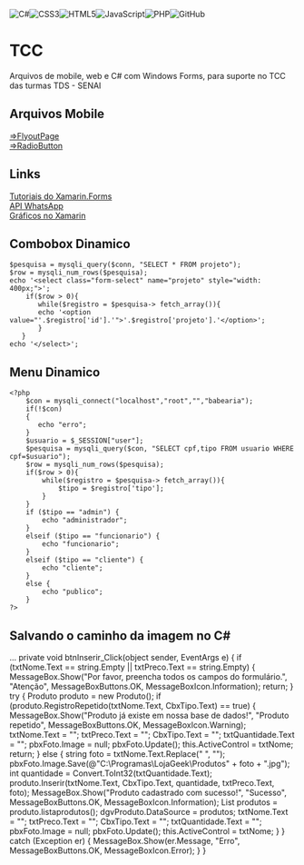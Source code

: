 ![C#](https://img.shields.io/badge/c%23-%23239120.svg?style=for-the-badge&logo=c-sharp&logoColor=white)![CSS3](https://img.shields.io/badge/css3-%231572B6.svg?style=for-the-badge&logo=css3&logoColor=white)![HTML5](https://img.shields.io/badge/html5-%23E34F26.svg?style=for-the-badge&logo=html5&logoColor=white)![JavaScript](https://img.shields.io/badge/javascript-%23323330.svg?style=for-the-badge&logo=javascript&logoColor=%23F7DF1E)![PHP](https://img.shields.io/badge/php-%23777BB4.svg?style=for-the-badge&logo=php&logoColor=white)![GitHub](https://img.shields.io/badge/github-%23121011.svg?style=for-the-badge&logo=github&logoColor=white)

# TCC
Arquivos de mobile, web e C# com Windows Forms, para suporte no TCC das turmas TDS - SENAI

## Arquivos Mobile

<a href="https://bit.ly/3IrcAV8">=>FlyoutPage</a><br/>
<a href="https://bit.ly/3IrcAV8">=>RadioButton</a>

## Links

[Tutoriais do Xamarin.Forms](https://learn.microsoft.com/pt-br/xamarin/get-started/tutorials/)<br/>
[API WhatsApp](https://learn.microsoft.com/pt-br/xamarin/get-started/tutorials/)<br/>
[Gráficos no Xamarin](https://bertuzzi.medium.com/o-x-do-xamarin-forms-gr%C3%A1ficos-6b0f384de5c6)

## Combobox Dinamico
```
$pesquisa = mysqli_query($conn, "SELECT * FROM projeto");
$row = mysqli_num_rows($pesquisa);
echo '<select class="form-select" name="projeto" style="width: 400px;">';
    if($row > 0){
       while($registro = $pesquisa-> fetch_array()){
       echo '<option value="'.$registro['id'].'">'.$registro['projeto'].'</option>';
       }
   }
echo '</select>';
```

## Menu Dinamico
```
<?php
    $con = mysqli_connect("localhost","root","","babearia");
    if(!$con)
    {
       echo "erro";
    }
    $usuario = $_SESSION["user"];
    $pesquisa = mysqli_query($con, "SELECT cpf,tipo FROM usuario WHERE cpf=$usuario");
    $row = mysqli_num_rows($pesquisa);
    if($row > 0){
        while($registro = $pesquisa-> fetch_array()){
            $tipo = $registro['tipo'];
        }
    }
    if ($tipo == "admin") {
        echo "administrador";
    }
    elseif ($tipo == "funcionario") {
        echo "funcionario";
    }
    elseif ($tipo == "cliente") {
        echo "cliente";
    }
    else {
        echo "publico";
    }
?>
```
## Salvando o caminho da imagem no C#
...
private void btnInserir_Click(object sender, EventArgs e)
        {
            if (txtNome.Text == string.Empty || txtPreco.Text == string.Empty)
            {
                MessageBox.Show("Por favor, preencha todos os campos do formulário.", "Atenção", MessageBoxButtons.OK, MessageBoxIcon.Information);
                return;
            }
            try
            {
                Produto produto = new Produto();
                if (produto.RegistroRepetido(txtNome.Text, CbxTipo.Text) == true)
                {
                    MessageBox.Show("Produto já existe em nossa base de dados!", "Produto repetido", MessageBoxButtons.OK, MessageBoxIcon.Warning);
                    txtNome.Text = "";
                    txtPreco.Text = "";
                    CbxTipo.Text = "";
                    txtQuantidade.Text = "";
                    pbxFoto.Image = null;
                    pbxFoto.Update();
                    this.ActiveControl = txtNome;
                    return;
                }
                else
                {
                    string foto = txtNome.Text.Replace(" ", "");
                    pbxFoto.Image.Save(@"C:\Programas\LojaGeek\Produtos\" + foto + ".jpg");
                    int quantidade = Convert.ToInt32(txtQuantidade.Text);
                    produto.Inserir(txtNome.Text, CbxTipo.Text, quantidade, txtPreco.Text, foto);
                    MessageBox.Show("Produto cadastrado com sucesso!", "Sucesso", MessageBoxButtons.OK, MessageBoxIcon.Information);
                    List<Produto> produtos = produto.listaprodutos();
                    dgvProduto.DataSource = produtos;
                    txtNome.Text = "";
                    txtPreco.Text = "";
                    CbxTipo.Text = "";
                    txtQuantidade.Text = "";
                    pbxFoto.Image = null;
                    pbxFoto.Update();
                    this.ActiveControl = txtNome;
                }
            }
            catch (Exception er)
            {
                MessageBox.Show(er.Message, "Erro", MessageBoxButtons.OK, MessageBoxIcon.Error);
            }
        }
